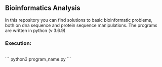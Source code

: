 <h2>Bioinformatics Analysis</h2>

In this repository you can find solutions to basic bioinformatic problems, both on dna sequence and protein sequence manipulations. 
The programs are written in python (v 3.6.9)

<h3>Execution:</h3><br>
```
python3 program_name.py
```
